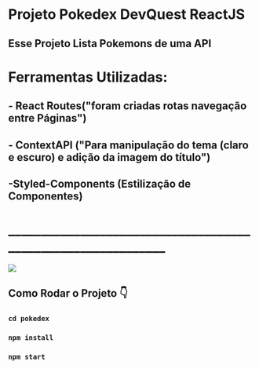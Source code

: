 # Projeto Pokedex DevQuest ReactJS

## Esse Projeto Lista Pokemons de uma API
# Ferramentas Utilizadas: 
## - React Routes("foram criadas rotas navegação entre Páginas")   
## - ContextAPI ("Para manipulação do tema (claro e escuro) e adição da imagem do título")
## -Styled-Components (Estilização de Componentes)
 # _____________________________________________________________
<img src="/src/data/themes/images/poke.gif">

## Como Rodar o Projeto 👇
### `cd pokedex`
### `npm install`
### `npm start`
